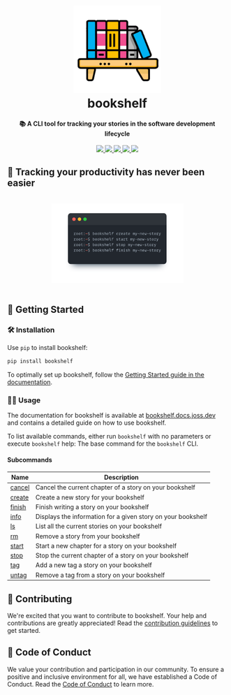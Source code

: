 <h1 align="center">
  <br>
  <img src="docs/src/assets/bookshelf.png" width="200px"/>
  <br>
  bookshelf
  <br>
</h1>

<h4 align="center">
   📚 A CLI tool for tracking your stories in the software development lifecycle 
</h4>


<p align="center">

  <a href="https://codecov.io/gh/jossmoff/bookshelf">
    <img src="https://codecov.io/gh/jossmoff/bookshelf/branch/main/graph/badge.svg" />
  </a>

  <a href="https://github.com/jossmoff/bookshelf/issues">
    <img src="https://img.shields.io/github/issues/jossmoff/bookshelf.svg">
  </a>

  <a href="https://github.com/jossmoff/bookshelf/pulls">
    <img src="https://img.shields.io/github/issues-pr/jossmoff/bookshelf.svg">
  </a>

  <a href="https://github.com/tronprotocol/jossmoff/bookshelf/graphs/contributors">
    <img src="https://img.shields.io/github/contributors/jossmoff/bookshelf.svg">
  </a>

  <a href="LICENSE">
    <img src="https://img.shields.io/github/license/jossmoff/bookshelf.svg">
  </a>
</p>

## 🔎 Tracking your productivity has never been easier
<div align="center">
  <br>
  <img src="docs/src/assets/example-terminal.png" width="60%"/>
  <br>
  <br>
</div>

## 🚀 Getting Started

### 🛠️ Installation
Use `pip` to install bookshelf:

```bash
pip install bookshelf
```

To optimally set up bookshelf, follow the [Getting Started guide in the documentation](https://bookshelf.docs.joss.dev/getting-started/installation/).

### 🧑‍💻 Usage
The documentation for bookshelf is available at [bookshelf.docs.joss.dev](https://bookshelf.docs.joss.dev/) and contains a detailed guide on how to use bookshelf.

To list available commands, either run `bookshelf` with no parameters or execute `bookshelf` help:
The base command for the `bookshelf` CLI.

#### Subcommands

| Name                                                                     | Description                                                  |
|--------------------------------------------------------------------------|--------------------------------------------------------------|
| <a href="https://bookshelf.docs.joss.dev/reference/create/">cancel</a>   | Cancel the current chapter of a story on your bookshelf      |
| <a href="https://bookshelf.docs.joss.dev/reference/create/">create</a>   | Create a new story for your bookshelf                        |
| <a href="https://bookshelf.docs.joss.dev/reference/finish/">finish  </a> | Finish writing a story on your bookshelf                     |
| <a href="https://bookshelf.docs.joss.dev/reference/info/">info   </a>    | Displays the information for a given story on your bookshelf |
| <a href="https://bookshelf.docs.joss.dev/reference/ls/">ls    </a>       | List all the current stories on your bookshelf               |
| <a href="https://bookshelf.docs.joss.dev/reference/rm/">rm    </a>       | Remove a story from your bookshelf                           |
| <a href="https://bookshelf.docs.joss.dev/reference/start/">start  </a>   | Start a new chapter for a story on your bookshelf            |
| <a href="https://bookshelf.docs.joss.dev/reference/stop/">stop    </a>   | Stop the current chapter of a story on your bookshelf        |
| <a href="https://bookshelf.docs.joss.dev/reference/create/">tag    </a>  | Add a new tag a story on your bookshelf                      |
| <a href="https://bookshelf.docs.joss.dev/reference/create/">untag   </a> | Remove a tag from a story on your bookshelf                  |

## 🤝 Contributing 

We're excited that you want to contribute to bookshelf. Your help and contributions are greatly appreciated!
Read the [contribution guidelines](CONTRIBUTING.md) to get started.

## 📜 Code of Conduct 

We value your contribution and participation in our community. To ensure a positive and inclusive environment for all, we have established a Code of Conduct.
Read the [Code of Conduct](CODE_OF_CONDUCT.md) to learn more.
